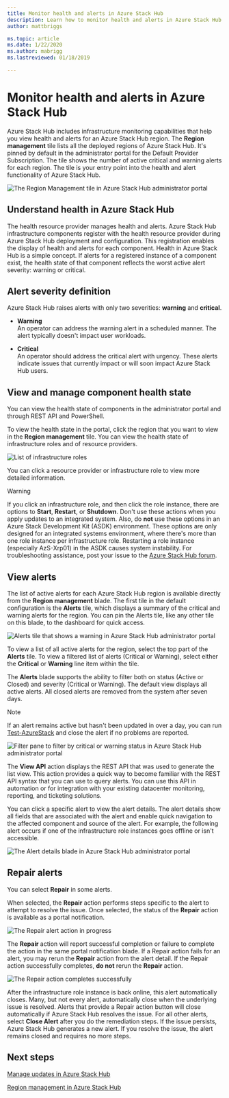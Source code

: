 ```yaml
---
title: Monitor health and alerts in Azure Stack Hub 
description: Learn how to monitor health and alerts in Azure Stack Hub.
author: mattbriggs

ms.topic: article
ms.date: 1/22/2020
ms.author: mabrigg
ms.lastreviewed: 01/18/2019

---
```

# Monitor health and alerts in Azure Stack Hub

Azure Stack Hub includes infrastructure monitoring capabilities that help you view health and alerts for an Azure Stack Hub region. The **Region management** tile lists all the deployed regions of Azure Stack Hub. It's pinned by default in the administrator portal for the Default Provider Subscription. The tile shows the number of active critical and warning alerts for each region. The tile is your entry point into the health and alert functionality of Azure Stack Hub.

![The Region Management tile in Azure Stack Hub administrator portal](media/azure-stack-monitor-health/image1.png)

## Understand health in Azure Stack Hub

The health resource provider manages health and alerts. Azure Stack Hub infrastructure components register with the health resource provider during Azure Stack Hub deployment and configuration. This registration enables the display of health and alerts for each component. Health in Azure Stack Hub is a simple concept. If alerts for a registered instance of a component exist, the health state of that component reflects the worst active alert severity: warning or critical.

## Alert severity definition

Azure Stack Hub raises alerts with only two severities: **warning** and **critical**.

- **Warning**  
  An operator can address the warning alert in a scheduled manner. The alert typically doesn't impact user workloads.

- **Critical**  
  An operator should address the critical alert with urgency. These alerts indicate issues that currently impact or will soon impact Azure Stack Hub users.


## View and manage component health state

You can view the health state of components in the administrator portal and through REST API and PowerShell.

To view the health state in the portal, click the region that you want to view in the **Region management** tile. You can view the health state of infrastructure roles and of resource providers.

![List of infrastructure roles](media/azure-stack-monitor-health/image2.png)

You can click a resource provider or infrastructure role to view more detailed information.

> [!WARNING]  
> If you click an infrastructure role, and then click the role instance, there are options to **Start**, **Restart**, or **Shutdown**. Don't use these actions when you apply updates to an integrated system. Also, do **not** use these options in an Azure Stack Development Kit (ASDK) environment. These options are only designed for an integrated systems environment, where there's more than one role instance per infrastructure role. Restarting a role instance (especially AzS-Xrp01) in the ASDK causes system instability. For troubleshooting assistance, post your issue to the [Azure Stack Hub forum](https://aka.ms/azurestackforum).
>

## View alerts

The list of active alerts for each Azure Stack Hub region is available directly from the **Region management** blade. The first tile in the default configuration is the **Alerts** tile, which displays a summary of the critical and warning alerts for the region. You can pin the Alerts tile, like any other tile on this blade, to the dashboard for quick access.

![Alerts tile that shows a warning in Azure Stack Hub administrator portal](media/azure-stack-monitor-health/image3.png)

 To view a list of all active alerts for the region, select the top part of the **Alerts** tile. To view a filtered list of alerts (Critical or Warning), select either the **Critical** or **Warning** line item within the tile.

The **Alerts** blade supports the ability to filter both on status (Active or Closed) and severity (Critical or Warning). The default view displays all active alerts. All closed alerts are removed from the system after seven days.

>[!Note]
>If an alert remains active but hasn't been updated in over a day, you can run [Test-AzureStack](azure-stack-diagnostic-test.md) and close the alert if no problems are reported.

![Filter pane to filter by critical or warning status in Azure Stack Hub administrator portal](media/azure-stack-monitor-health/alert-view.png)

The **View API** action displays the REST API that was used to generate the list view. This action provides a quick way to become familiar with the REST API syntax that you can use to query alerts. You can use this API in automation or for integration with your existing datacenter monitoring, reporting, and ticketing solutions.

You can click a specific alert to view the alert details. The alert details show all fields that are associated with the alert and enable quick navigation to the affected component and source of the alert. For example, the following alert occurs if one of the infrastructure role instances goes offline or isn't accessible.  

![The Alert details blade in Azure Stack Hub administrator portal](media/azure-stack-monitor-health/alert-detail.png)

## Repair alerts

You can select **Repair** in some alerts.

When selected, the **Repair** action performs steps specific to the alert to attempt to resolve the issue. Once selected, the status of the **Repair** action is available as a portal notification.

![The Repair alert action in progress](media/azure-stack-monitor-health/repair-in-progress.png)

The **Repair** action will report successful completion or failure to complete the action in the same portal notification blade.  If a Repair action fails for an alert, you may rerun the **Repair** action from the alert detail. If the Repair action successfully completes, **do not** rerun the **Repair** action.

![The Repair action completes successfully](media/azure-stack-monitor-health/repair-completed.png)

After the infrastructure role instance is back online, this alert automatically closes. Many, but not every alert, automatically close when the underlying issue is resolved. Alerts that provide a Repair action button will close automatically if Azure Stack Hub resolves the issue. For all other alerts, select **Close Alert** after you do the remediation steps. If the issue persists, Azure Stack Hub generates a new alert. If you resolve the issue, the alert remains closed and requires no more steps.

## Next steps

[Manage updates in Azure Stack Hub](azure-stack-updates.md)

[Region management in Azure Stack Hub](azure-stack-region-management.md)
